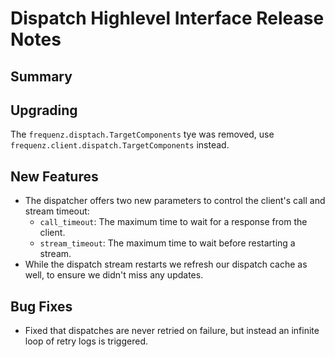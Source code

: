 # Dispatch Highlevel Interface Release Notes

## Summary

<!-- Here goes a general summary of what this release is about -->

## Upgrading

The `frequenz.disptach.TargetComponents` tye was removed, use `frequenz.client.dispatch.TargetComponents` instead.

## New Features

* The dispatcher offers two new parameters to control the client's call and stream timeout:
  - `call_timeout`: The maximum time to wait for a response from the client.
  - `stream_timeout`: The maximum time to wait before restarting a stream.
* While the dispatch stream restarts we refresh our dispatch cache as well, to ensure we didn't miss any updates.

## Bug Fixes

* Fixed that dispatches are never retried on failure, but instead an infinite loop of retry logs is triggered.
